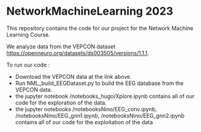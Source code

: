 # NetworkMachineLearning 2023

This repository contains the code for our project for the Network Machine Learning Course.

We analyze data from the VEPCON dataset https://openneuro.org/datasets/ds003505/versions/1.1.1.

To run our code :
- Download the VEPCON data at the link above.
- Run NML_build_EEGDataset.py to build the EEG database from the VEPCON data.
- the jupyter notebook /notebooks_hugo/Xplore.ipynb contains all of our code for the exploration of the data.
- the jupyter notebooks /notebooksNino/EEG_conv.ipynb, /notebooksNino/EEG_gnn1.ipynb, /notebooksNino/EEG_gnn2.ipynb contains all of our code for the exploitation of the data
